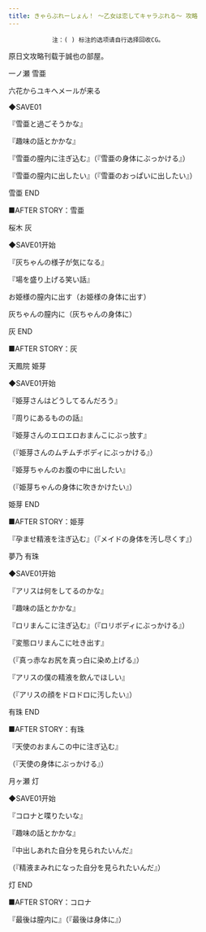 ```yaml
---
title: きゃらぶれーしょん！ ～乙女は恋してキャラぶれる～ 攻略
---
```


                注：( ) 标注的选项请自行选择回收CG。

原日文攻略刊载于誠也の部屋。



一ノ瀬 雪亜



六花からユキへメールが来る

◆SAVE01

『雪亜と過ごそうかな』

『趣味の話とかかな』

『雪亜の膣内に注ぎ込む』（『雪亜の身体にぶっかける』）

『雪亜の膣内に出したい』（『雪亜のおっぱいに出したい』）



雪亜 END



■AFTER STORY：雪亜



桜木 灰



◆SAVE01开始

『灰ちゃんの様子が気になる』

『場を盛り上げる笑い話』

お姫様の膣内に出す（お姫様の身体に出す）

灰ちゃんの膣内に（灰ちゃんの身体に）



灰 END



■AFTER STORY：灰



天鳳院 姫芽



◆SAVE01开始

『姫芽さんはどうしてるんだろう』

『周りにあるものの話』

『姫芽さんのエロエロおまんこにぶっ放す』

（『姫芽さんのムチムチボディにぶっかける』）

『姫芽ちゃんのお腹の中に出したい』

（『姫芽ちゃんの身体に吹きかけたい』）



姫芽 END



■AFTER STORY：姫芽

『孕ませ精液を注ぎ込む』（『メイドの身体を汚し尽くす』）



夢乃 有珠



◆SAVE01开始

『アリスは何をしてるのかな』

『趣味の話とかかな』

『ロリまんこに注ぎ込む』（『ロリボディにぶっかける』）

『変態ロリまんこに吐き出す』

（『真っ赤なお尻を真っ白に染め上げる』）

『アリスの僕の精液を飲んでほしい』

（『アリスの顔をドロドロに汚したい』）



有珠 END



■AFTER STORY：有珠

『天使のおまんこの中に注ぎ込む』

（『天使の身体にぶっかける』）



月ヶ瀬 灯



◆SAVE01开始

『コロナと喋りたいな』

『趣味の話とかかな』

『中出しあれた自分を見られたいんだ』

（『精液まみれになった自分を見られたいんだ』）



灯 END



■AFTER STORY：コロナ

『最後は膣内に』（『最後は身体に』）


              

